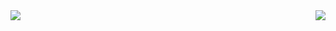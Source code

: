 <img align="center" src="https://github-readme-stats.vercel.app/api/top-langs/?username=opmdev&theme=tokyonight" />
<img align="right" src="https://github-readme-stats.vercel.app/api//?username=opmdev&theme=tokyonight" />
